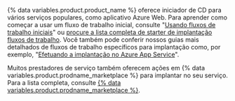 {% data variables.product.product_name %} oferece iniciador de CD para vários serviços populares, como aplicativo Azure Web. Para aprender como começar a usar um fluxo de trabalho inicial, consulte "[Usando fluxos de trabalho iniciais](/actions/learn-github-actions/using-starter-workflows)" ou [procure a lista completa de starter de implantação fluxos de trabalho](https://github.com/actions/starter-workflows/tree/main/deployments). Você também pode conferir nossos guias mais detalhados de fluxos de trabalho específicos para implantação como, por exemplo, "[Efetuando a implantação no Azure App Service](/actions/deployment/deploying-to-azure-app-service)".

Muitos prestadores de serviço também oferecem ações em {% data variables.product.prodname_marketplace %} para implantar no seu serviço. Para a lista completa, consulte [{% data variables.product.prodname_marketplace %}](https://github.com/marketplace?category=deployment&type=actions).
